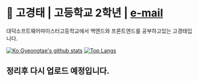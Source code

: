 # 🔭 고경태 | 고등학교 2학년 | <a href="mailto:kokt0203@naver.com">e-mail</a>
<p>대덕소프트웨어마이스터고등학교에서 백엔드와 프론트엔드를 공부하고있는 고경태입니다.</p>

[![Ko Gyeongtae's github stats](https://github-readme-stats.vercel.app/api?username=Ko-GyeongTae&show_icons=true&hide_border=true&count_private=true)](https://github.com/Ko-GyeongTae)
[![Top Langs](https://github-readme-stats.vercel.app/api/top-langs/?username=Ko-GyeongTae&hide=r,jupyter%20notebook,c%23)](https://github.com/anuraghazra/github-readme-stats)

## 정리후 다시 업로드 예정입니다.
